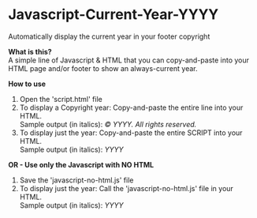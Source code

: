 # Javascript-Current-Year-YYYY
Automatically display the current year in your footer copyright

<b>What is this?</b><br/>
A simple line of Javascript &amp; HTML that you can copy-and-paste into your HTML page and/or footer to show an always-current year.

<b>How to use</b>
<ol>
<li>Open the 'script.html' file</li>
<li>To display a Copyright year: Copy-and-paste the entire line into your HTML.<br/>Sample output (in italics): <em>&copy; YYYY. All rights reserved.</em></li>
<li>To display just the year: Copy-and-paste the entire SCRIPT into your HTML.<br/>Sample output (in italics): <em>YYYY</em></li>
</ol>

<b>OR - Use only the Javascript with NO HTML</b>
<ol>
<li>Save the 'javascript-no-html.js' file</li>
<li>To display just the year: Call the 'javascript-no-html.js' file in your HTML.<br/>Sample output (in italics): <em>YYYY</em></li>
</ol>
